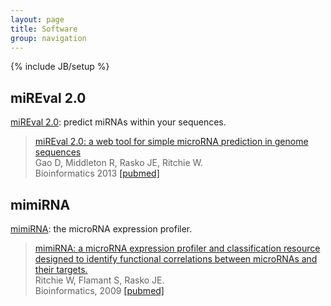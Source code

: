 ```yaml
---
layout: page
title: Software
group: navigation
---
```

{% include JB/setup %}



<!DOCTYPE HTML PUBLIC "-//W3C//DTD HTML 4.01 Transitional//EN" "http://www.w3.org/TR/html4/loose.dtd">
<html>
<h2>miREval 2.0</h2>
<p>
<a href="/mireval/">miREval 2.0</a>: predict miRNAs within your sequences.
<p>
<blockquote><a target="_blank" href="http://bioinformatics.oxfordjournals.org/content/early/2013/10/06/bioinformatics.btt545.short">miREval 2.0: a web tool for simple microRNA prediction in genome sequences</a><br>
Gao D, Middleton R, Rasko JE, Ritchie W.<br>
Bioinformatics 2013
<a target="_blank" href="http://www.ncbi.nlm.nih.gov/pubmed/24048357">[pubmed]</a>
</blockquote>
<p>
<h2>mimiRNA</h2>
<p><a href="/mep/formulaire.html">mimiRNA</a>: the microRNA expression profiler.
<p>
<blockquote><a target="_blank" href="http://bioinformatics.oxfordjournals.org/content/26/2/223.long">mimiRNA: a microRNA expression profiler and classification resource designed to identify functional correlations between microRNAs and their targets.</a><br>
Ritchie W, Flamant S, Rasko JE.<br>
Bioinformatics, 2009
<a target="_blank" href="http://www.ncbi.nlm.nih.gov/pubmed/19933167">[pubmed]</a><br>
</blockquote>

</ul>
</body>
</html>

